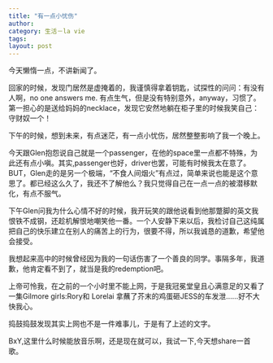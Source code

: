 ```yaml
---
title: "有一点小忧伤"
author:
category: 生活－la vie
tags: 
layout: post
---
```

今天懒惰一点，不讲新闻了。

回家的时候，发现门居然是虚掩着的，我谨慎得拿着钥匙，试探性的问问：有没有人啊，no one answers me. 有点生气，但是没有特别意外，anyway，习惯了。第一担心的是送给妈妈的necklace，发现它安然地躺在柜子里的时候我笑自己：守财奴一个！

下午的时候，想到未来，有点迷茫，有一点小忧伤，居然整整影响了我一个晚上。

今天跟Glen抱怨说自己就是一个passenger，在他的space里一点都不特殊，为此还有点小嗔。其实,passenger也好，driver也罢，可能有时候我太在意了。BUT，Glen走的是另一个极端，“不食人间烟火”有点过，简单来说也能是这个意思了。都已经这么久了，我还不了解他么？我只觉得自己在一点一点的被潜移默化，有点不服气。

下午Glen问我为什么心情不好的时候，我开玩笑的跟他说看到他那蹩脚的英文我恨铁不成钢，还趁机解恨地嘲笑他一番。一个人安静下来以后，我检讨自己这纯属把自己的快乐建立在别人的痛苦上的行为，很要不得，所以我诚恳的道歉，希望他会接受。

我想起来高中的时候曾经因为我的一句话伤害了一个善良的同学。事隔多年，我道歉，他肯定看不到了，就当是我的redemption吧。

上帝可怜我，在之前的一个小时里不能上网，于是我冠冕堂皇且心满意足的又看了一集Gilmore girls:Rory和 Lorelai 拿蘸了芥末的鸡蛋砸JESS的车发泄……好不大快我心。

捣鼓捣鼓发现其实上网也不是一件难事儿，于是有了上述的文字。

BxY,这里什么时候能放音乐啊，还是现在就可以，我试一下,今天想share一首歌。

